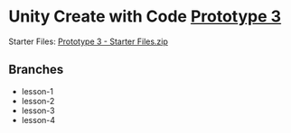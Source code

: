 # Unity Create with Code [Prototype 3]

Starter Files: [Prototype 3 - Starter Files.zip][assets]

## Branches

* lesson-1
* lesson-2
* lesson-3
* lesson-4
 
[prototype 3]: <https://learn.unity.com/project/unit-3-sound-and-effects>
[assets]: <https://connect-prd-cdn.unity.com/20210507/12fe5762-ea5d-48ce-aff7-71c3dd0ec6a0/Prototype%203%20-%20Starter%20Files.zip>
